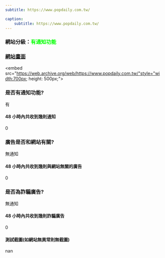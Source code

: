 ```yaml
---
subtitle: https://www.popdaily.com.tw/

caption:
	subtitle: https://www.popdaily.com.tw/
---
```


<h3>網站分級：<font color="#00FF00">有通知功能</font></h3>

### [網站畫面](https://www.popdaily.com.tw/)
<embed src="https://web.archive.org/web/https://www.popdaily.com.tw/"style="width:700px; height: 500px;">

### 是否有通知功能?
有

#### 48 小時內共收到幾則通知
0

### 廣告是否和網站有關?
無通知

#### 48 小時內共收到幾則與網站無關的廣告
0

### 是否為詐騙廣告?
無通知

#### 48 小時內共收到幾則詐騙廣告
0

#### 測試截圖(如網站無異常則無截圖)
nan

